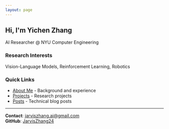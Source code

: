 ```yaml
---
layout: page
---
```


## Hi, I'm Yichen Zhang

AI Researcher @ NYU Computer Engineering

### Research Interests
Vision-Language Models, Reinforcement Learning, Robotics

### Quick Links
- [About Me](/about/) - Background and experience
- [Projects](/projects/) - Research projects
- [Posts](/posts/) - Technical blog posts

---

**Contact**: jarviszhang.ai@gmail.com  
**GitHub**: [JarvisZhang24](https://github.com/JarvisZhang24)